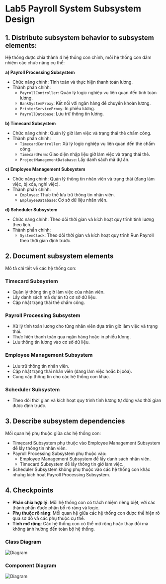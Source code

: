 # Lab5 Payroll System Subsystem Design
## 1. Distribute subsystem behavior to subsystem elements:
Hệ thống được chia thành 4 hệ thống con chính, mỗi hệ thống con đảm nhiệm các chức năng cụ thể:

**a) Payroll Processing Subsystem**
- Chức năng chính: Tính toán và thực hiện thanh toán lương.
- Thành phần chính:
  - `PayrollController`: Quản lý logic nghiệp vụ liên quan đến tính toán lương.
  - `BankSystemProxy`: Kết nối với ngân hàng để chuyển khoản lương.
  - `PrinterServiceProxy`: In phiếu lương.
  - `PayrollDatabase`: Lưu trữ thông tin lương.
    
**b) Timecard Subsystem**
- Chức năng chính: Quản lý giờ làm việc và trạng thái thẻ chấm công.
- Thành phần chính:
  - `TimecardController`: Xử lý logic nghiệp vụ liên quan đến thẻ chấm công.
  - `TimecardForm`: Giao diện nhập liệu giờ làm việc và trạng thái thẻ.
  - `ProjectManagementDatabase`: Lấy danh sách mã dự án.
    

**c) Employee Management Subsystem**
- Chức năng chính: Quản lý thông tin nhân viên và trạng thái (đang làm việc, bị xóa, nghỉ việc).
- Thành phần chính:
  - `Employee`: Thực thể lưu trữ thông tin nhân viên.
  - `EmployeeDatabase`: Cơ sở dữ liệu nhân viên.
    
**d) Scheduler Subsystem**
- Chức năng chính: Theo dõi thời gian và kích hoạt quy trình tính lương theo lịch.
- Thành phần chính:
  - `SystemClock`: Theo dõi thời gian và kích hoạt quy trình Run Payroll theo thời gian định trước.

## 2. Document subsystem elements
Mô tả chi tiết về các hệ thống con:

### Timecard Subsystem
- Quản lý thông tin giờ làm việc của nhân viên.
- Lấy danh sách mã dự án từ cơ sở dữ liệu.
- Cập nhật trạng thái thẻ chấm công.
### Payroll Processing Subsystem
- Xử lý tính toán lương cho từng nhân viên dựa trên giờ làm việc và trạng thái.
- Thực hiện thanh toán qua ngân hàng hoặc in phiếu lương.
- Lưu thông tin lương vào cơ sở dữ liệu.
### Employee Management Subsystem
- Lưu trữ thông tin nhân viên.
- Cập nhật trạng thái nhân viên (đang làm việc hoặc bị xóa).
- Cung cấp thông tin cho các hệ thống con khác.
### Scheduler Subsystem
- Theo dõi thời gian và kích hoạt quy trình tính lương tự động vào thời gian được định trước.

## 3. Describe subsystem dependencies
Mối quan hệ phụ thuộc giữa các hệ thống con:
- Timecard Subsystem phụ thuộc vào Employee Management Subsystem để lấy thông tin nhân viên.
- Payroll Processing Subsystem phụ thuộc vào:
  - Employee Management Subsystem để lấy danh sách nhân viên.
  - Timecard Subsystem để lấy thông tin giờ làm việc.
- Scheduler Subsystem không phụ thuộc vào các hệ thống con khác nhưng kích hoạt Payroll Processing Subsystem.

## 4. Checkpoints
- **Phân chia hợp lý**: Mỗi hệ thống con có trách nhiệm riêng biệt, với các thành phần được phân bổ rõ ràng và logic.
- **Phụ thuộc rõ ràng**: Mối quan hệ giữa các hệ thống con được thể hiện rõ qua sơ đồ và các phụ thuộc cụ thể.
- **Tính mở rộng**: Các hệ thống con có thể mở rộng hoặc thay đổi mà không ảnh hưởng đến toàn bộ hệ thống.

### Class Diagram
![Diagram](https://www.planttext.com/api/plantuml/png/Z5HBJiCm4Dtx55PNiEW5M214eR14AeZra0ojLSUEPYP0X3WP2ux45HZZfhXj46mIoUypBs-IVBv_dB40ITTumsiNB4L6KtbWjhUkmGgediKW5Br7ig_6MjjIh91vW8-EpTkUOXwfoLmNsaxk8wslOqUiL3thsXe41-v2G3ekJ6wWJzFsfrRWgywhS8DdhqqMFMimIE5o3c6zw5cmkQ7uqcSF8GZyYBG03zINCya5qNEa9rTXeMWJeExiNNkOyG847e0nSraYOO4K_CkczR77J9owEbq3D9Zk_5r0CbYYNA20ypmYtPsbr2smbMox7Q23RdCZCn-hzT28MowHVZfzCsPaxzFfwUvoJ-paZf4dnXokAv7twrV-3BnNmJX_R05_QlQMeFn5MW5RxG0qshRrn3xeSQ3N-f8gkQocS2zcgk0sryMspQZgVgjhRDuSfLffFXo2vQ3ZZ_S_Wxpytpn6igdB5GhRP_qexIfzbHDpXg5EVu0l0000__y30000)

### Component Diagram
![Diagram](https://www.planttext.com/api/plantuml/png/b9DBJiCm48RtFiKe6rQz00jKqT8TKgLqXx9mdI4ryICQEq24E1aBZiGLS5vAI4AaBZsU-VxVC-EVh--jyvnygHLpkJH0rY4hkCXvXX2Tf4R1AOMuFBlAUTGHV320f_vYPuqdgnHICWuVBEacS2JxWi8_SXDu6etVSy_Ft672FjcWS-HLJO6GBj0vQRAPOfSo4Rpd9e-Rj53wNdMQqdYa6EbL2Xp5MyAoWmTTA5iXmc1rPg7FISQ7PLmiBfYMmUKCqhhTAIlofkG6zbYWIT48YOwnfTR2PdEte0Yt41tG1oa7sFjFmsqKCFD-NKL1pwLoqV-S9PiZqfkb72wsf3N6T7ere5k1W2XuLOzX3R0qwXOIuWt1ALci4YPBKLV7tbAhtoobDC-sxkXuSd-A9oquaSmof05Gj4yAZ6qOTFtLVW400F__0m00)
